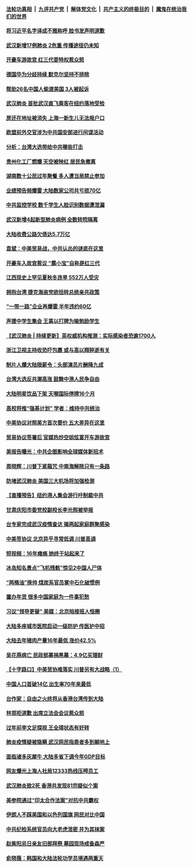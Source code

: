 ####  [法轮功真相](../../../../basic/blob/master/README.md?t=01190613) &nbsp;|&nbsp; [九评共产党](../../../../9ping.md/blob/master/README.md?t=01190613) &nbsp;|&nbsp; [解体党文化](../../../../jtdwh.md/blob/master/README.md?t=01190613)  &nbsp;|&nbsp; [共产主义的终极目的](../../../../gczydzjmd.md/blob/master/README.md?t=01190613) &nbsp;|&nbsp; [魔鬼在统治我们的世界](../../../../mgztzwmdsj.md/blob/master/README.md?t=01190613) 

#### [将习近平名字译成不雅称呼 脸书发声明道歉](../pages/nsc413/n11803294.md?t=01190613) 

#### [武汉新增17例肺炎 2危重 传播途径仍未知](../pages/nsc413/n11803305.md?t=01190613) 

#### [开豪车游故宫 红三代耍特权惹众怒](../pages/nsc413/n11803161.md?t=01190613) 

#### [德国华为分歧持续 默克尔坚持不排除](../pages/nsc413/n11803135.md?t=01190613) 

#### [帮助26名中国人偷渡美国 3人被起诉](../pages/nsc413/n11803065.md?t=01190613) 

#### [武汉肺炎 首批武汉直飞乘客在纽约落地受检](../pages/nsc413/n11803040.md?t=01190613) 

#### [房还在地址被消失 上海一新生儿无法报户口](../pages/nsc413/n11802960.md?t=01190613) 

#### [欧盟前外交官涉为中共国安部进行间谍活动](../pages/nsc413/n11802969.md?t=01190613) 

#### [分析：台湾大选带给中共哪些打击](../pages/nsc413/n11800815.md?t=01190613) 

#### [贵州化工厂燃爆 天空被映红 居民急撤离](../pages/nsc413/n11802910.md?t=01190613) 

#### [湖南数十公民过年聚餐 多人遭当局禁止参加](../pages/nsc413/n11802498.md?t=01190613) 

#### [业绩预告频爆雷 大陆数家公司共亏损70亿](../pages/nsc413/n11802724.md?t=01190613) 


#### [中共监控学校 数千学生人脸识别数据遭泄漏](../pages/nsc413/n11802037.md?t=01190613) 

#### [武汉新增4起新型肺炎病例 全数转院隔离](../pages/nsc413/n11802417.md?t=01190613) 

#### [大陆收费公路欠债达5.7万亿](../pages/nsc413/n11802364.md?t=01190613) 

#### [袁斌：中美贸易战，中共认怂的谜底在这里](../pages/nsc413/n11802040.md?t=01190613) 

#### [开豪车入故宫惹议 “露小宝”自称是红三代](../pages/nsc413/n11801973.md?t=01190613) 

#### [江西现史上罕见夏秋冬连旱 552万人受灾](../pages/nsc413/n11801989.md?t=01190613) 

#### [拥抱台湾 捷克海盗党欲扭转总统亲共政策](../pages/nsc413/n11801925.md?t=01190613) 

#### [“一带一路”企业再爆雷 半年违约60亿](../pages/nsc413/n11801522.md?t=01190613) 

#### [声援中学生集会 王喜以打牌为喻勉励学生](../pages/nsc413/n11801168.md?t=01190613) 

#### [【武汉肺炎 | 持续更新】英权威机构推测：实际感染者恐逾1700人](../pages/nsc413/n11801312.md?t=01190613) 

#### [浙江卫视主持收恐吓包裹 或与高以翔猝逝有关](../pages/nsc413/n11801405.md?t=01190613) 

#### [制片人爆大陆限薪令：头部演员片酬降九成](../pages/nsc413/n11801540.md?t=01190613) 

#### [台湾大选反共潮高涨 鼓舞中港人民争自由](../pages/nsc413/n11800810.md?t=01190613) 

#### [大陆明星饮品下架 天喔国际停牌16个月](../pages/nsc413/n11801695.md?t=01190613) 

#### [高校将推“强基计划” 学者：维持中共统治](../pages/nsc413/n11801609.md?t=01190613) 

#### [中美协议对照美方首次要价 五大差异在这里](../pages/nsc413/n11801575.md?t=01190613) 

#### [贸易协议签署后 官媒热炒空姐炫富开车游故宫](../pages/nsc413/n11801598.md?t=01190613) 

#### [美报告曝光：中共企图影响全球媒体新招术](../pages/nsc413/n11801398.md?t=01190613) 

#### [周晓辉：川普下紧箍咒 中南海解除只有一条路](../pages/nsc413/n11801573.md?t=01190613) 

#### [防堵武汉肺炎 美国三大机场将加强检测](../pages/nsc413/n11801495.md?t=01190613) 

#### [【直播预告】纽约港人集会游行吁制裁中共](../pages/nsc413/n11801551.md?t=01190613) 

#### [甘肃庆阳市委党校副校长李光照被举报](../pages/nsc413/n11798865.md?t=01190613) 

#### [台专家完成武汉疫情查访 揭两起家庭群聚感染](../pages/nsc413/n11801511.md?t=01190613) 

#### [中美签协议 北京异乎寻常低调 川普高调](../pages/nsc413/n11801248.md?t=01190613) 

#### [短视频：16年瘫痪 她终于站起来了](../pages/nsc413/n11801324.md?t=01190613) 

#### [冰岛知名景点“飞机残骸”惊见2中国人尸体](../pages/nsc413/n11801340.md?t=01190613) 

#### [“两桶油”换帅 煤炭系官员掌中石化破惯例](../pages/nsc413/n11801343.md?t=01190613) 

#### [置办年货 很多中国家庭为一件事犯愁](../pages/nsc413/n11801318.md?t=01190613) 

#### [习议“领导更替” 美媒：北京陷接班人怪圈](../pages/nsc413/n11801004.md?t=01190613) 

#### [大陆多座城市医院启动一级防护 传医护中招](../pages/nsc413/n11801219.md?t=01190613) 

#### [大陆去年猪肉产量16年最低  涨价42.5%](../pages/nsc413/n11801174.md?t=01190613) 

#### [吴花燕病亡 民政部募捐黑幕：4.9亿买理财](../pages/nsc413/n11801220.md?t=01190613) 

#### [【十字路口】中美贸协难落实 川普另有大战略（1）](../pages/nsc413/n11800232.md?t=01190613) 

#### [中国人口首破14亿 出生率70年来最低](../pages/nsc413/n11800353.md?t=01190613) 

#### [台作家：自由之火终将从香港台湾传到大陆](../pages/nsc413/n11796616.md?t=01190613) 


#### [林郑拒道歉 出席立法会会议惹众怒](../pages/nsc413/n11799428.md?t=01190613) 

#### [过年前李文足探视 王全璋状态有好转](../pages/nsc413/n11800551.md?t=01190613) 

#### [肺炎疫情疑被隐瞒 武汉网民指患者多到躺地上](../pages/nsc413/n11800738.md?t=01190613) 

#### [面临诸多灰犀牛 大陆多省下调今年GDP目标](../pages/nsc413/n11799726.md?t=01190613) 

#### [网友爆光上海人社局12333热线压榨员工](../pages/nsc413/n11800674.md?t=01190613) 

#### [武汉肺炎致2死 香港共发现81宗疑似个案](../pages/nsc413/n11800646.md?t=01190613) 

#### [美参院通过“印太合作法案”对抗中共霸权](../pages/nsc413/n11800628.md?t=01190613) 

#### [伊朗人不踩美国和以色列国旗 网民对比中国](../pages/nsc413/n11800041.md?t=01190613) 

#### [中共纪检系统官员向大老虎泄密 并为其抹案](../pages/nsc413/n11800435.md?t=01190613) 

#### [赵紫阳忌日亲友旧部拜祭 墓园现场戒备森严](../pages/nsc413/n11800324.md?t=01190613) 

#### [俞晓薇：韩国和大陆法轮功学员境遇两重天](../pages/nsc413/n11799968.md?t=01190613) 

